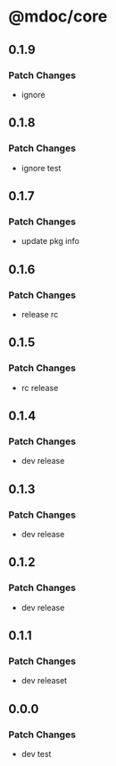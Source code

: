 # @mdoc/core

## 0.1.9

### Patch Changes

- ignore

## 0.1.8

### Patch Changes

- ignore test

## 0.1.7

### Patch Changes

- update pkg info

## 0.1.6

### Patch Changes

- release rc

## 0.1.5

### Patch Changes

- rc release

## 0.1.4

### Patch Changes

- dev release

## 0.1.3

### Patch Changes

- dev release

## 0.1.2

### Patch Changes

- dev release

## 0.1.1

### Patch Changes

- dev releaset

## 0.0.0

### Patch Changes

- dev test
